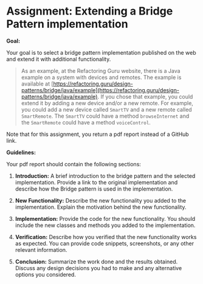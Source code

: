 # Assignment: Extending a Bridge Pattern implementation 

**Goal:**

Your goal is to select a bridge pattern implementation published on the web and extend it with additional functionality.

>As an example, at the Refactoring Guru website, there is a Java example on a system with devices and remotes. The example is available at [https://refactoring.guru/design-patterns/bridge/java/example](https://refactoring.guru/design-patterns/bridge/java/example).
If you chose that example, you could extend it by adding a new device and/or a new remote. For example, you could add a new device called `SmartTV` and a new remote called `SmartRemote`. The `SmartTV` could have a method `browseInternet` and the `SmartRemote` could have a method `voiceControl`.

Note that for this assignment, you return a pdf report instead of a GitHub link.

**Guidelines:**

Your pdf report should contain the following sections:

1. **Introduction:** A brief introduction to the bridge pattern and the selected implementation. Provide a link to the original implementation and describe how the Bridge pattern is used in the implementation.

2. **New Functionality:** Describe the new functionality you added to the implementation. Explain the motivation behind the new functionality.

3. **Implementation:** Provide the code for the new functionality. You should include the new classes and methods you added to the implementation.

4. **Verification:** Describe how you verified that the new functionality works as expected. You can provide code snippets, screenshots, or any other relevant information.

5. **Conclusion:** Summarize the work done and the results obtained. Discuss any design decisions you had to make and any alternative options you considered.

